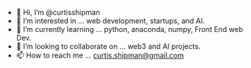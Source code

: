 - 👋 Hi, I’m @curtisshipman
- 👀 I’m interested in ... web development, startups, and AI.
- 🌱 I’m currently learning ... python, anaconda, numpy, Front End web Dev.
- 💞️ I’m looking to collaborate on ... web3 and AI projects.
- 📫 How to reach me ... curtis.shipman@gmail.com
<!---
curtisshipman/curtisshipman is a ✨ special ✨ repository because its `README.md` (this file) appears on your GitHub profile.
You can click the Preview link to take a look at your changes.
--->

